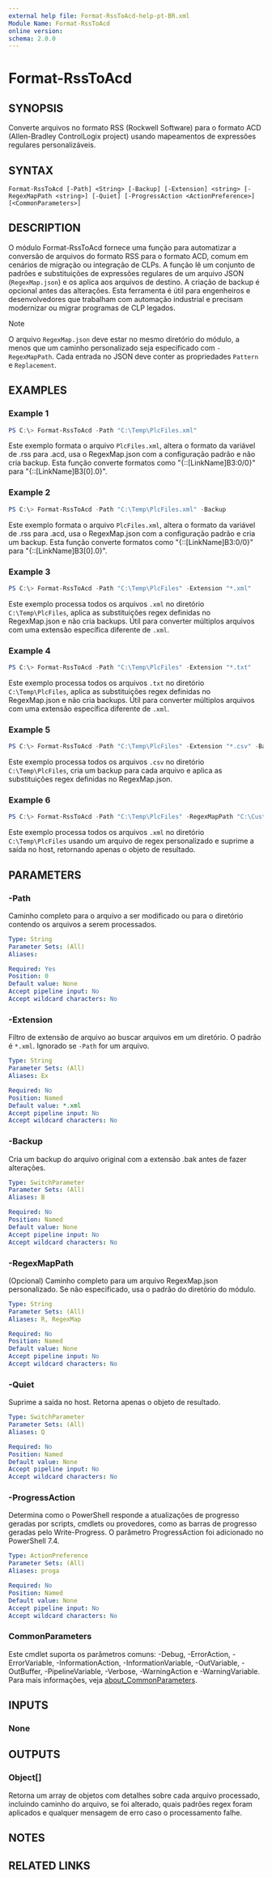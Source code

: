 ```yaml
---
external help file: Format-RssToAcd-help-pt-BR.xml
Module Name: Format-RssToAcd
online version:
schema: 2.0.0
---
```


# Format-RssToAcd

## SYNOPSIS

Converte arquivos no formato RSS (Rockwell Software) para o formato ACD (Allen-Bradley ControlLogix project) usando mapeamentos de expressões regulares personalizáveis.

## SYNTAX

```
Format-RssToAcd [-Path] <String> [-Backup] [-Extension] <string> [-RegexMapPath <string>] [-Quiet] [-ProgressAction <ActionPreference>] [<CommonParameters>]
```

## DESCRIPTION

O módulo Format-RssToAcd fornece uma função para automatizar a conversão de arquivos do formato RSS para o formato ACD, comum em cenários de migração ou integração de CLPs. A função lê um conjunto de padrões e substituições de expressões regulares de um arquivo JSON (`RegexMap.json`) e os aplica aos arquivos de destino. A criação de backup é opcional antes das alterações. Esta ferramenta é útil para engenheiros e desenvolvedores que trabalham com automação industrial e precisam modernizar ou migrar programas de CLP legados.

> [!NOTE]
> O arquivo `RegexMap.json` deve estar no mesmo diretório do módulo, a menos que um caminho personalizado seja especificado com `-RegexMapPath`. Cada entrada no JSON deve conter as propriedades `Pattern` e `Replacement`.

## EXAMPLES

### Example 1

```powershell
PS C:\> Format-RssToAcd -Path "C:\Temp\PlcFiles.xml"
```

Este exemplo formata o arquivo `PlcFiles.xml`, altera o formato da variável de .rss para .acd, usa o RegexMap.json com a configuração padrão e não cria backup. Esta função converte formatos como "{::[LinkName]B3:0/0}" para "{::[LinkName]B3[0].0}".

### Example 2

```powershell
PS C:\> Format-RssToAcd -Path "C:\Temp\PlcFiles.xml" -Backup
```

Este exemplo formata o arquivo `PlcFiles.xml`, altera o formato da variável de .rss para .acd, usa o RegexMap.json com a configuração padrão e cria um backup. Esta função converte formatos como "{::[LinkName]B3:0/0}" para "{::[LinkName]B3[0].0}".

### Example 3

```powershell
PS C:\> Format-RssToAcd -Path "C:\Temp\PlcFiles" -Extension "*.xml"
```

Este exemplo processa todos os arquivos `.xml` no diretório `C:\Temp\PlcFiles`, aplica as substituições regex definidas no RegexMap.json e não cria backups. Útil para converter múltiplos arquivos com uma extensão específica diferente de `.xml`.

### Example 4

```powershell
PS C:\> Format-RssToAcd -Path "C:\Temp\PlcFiles" -Extension "*.txt"
```

Este exemplo processa todos os arquivos `.txt` no diretório `C:\Temp\PlcFiles`, aplica as substituições regex definidas no RegexMap.json e não cria backups. Útil para converter múltiplos arquivos com uma extensão específica diferente de `.xml`.

### Example 5

```powershell
PS C:\> Format-RssToAcd -Path "C:\Temp\PlcFiles" -Extension "*.csv" -Backup
```

Este exemplo processa todos os arquivos `.csv` no diretório `C:\Temp\PlcFiles`, cria um backup para cada arquivo e aplica as substituições regex definidas no RegexMap.json.

### Example 6

```powershell
PS C:\> Format-RssToAcd -Path "C:\Temp\PlcFiles" -RegexMapPath "C:\Custom\RegexMap.json" -Quiet
```

Este exemplo processa todos os arquivos `.xml` no diretório `C:\Temp\PlcFiles` usando um arquivo de regex personalizado e suprime a saída no host, retornando apenas o objeto de resultado.

## PARAMETERS

### -Path

Caminho completo para o arquivo a ser modificado ou para o diretório contendo os arquivos a serem processados.

```yaml
Type: String
Parameter Sets: (All)
Aliases:

Required: Yes
Position: 0
Default value: None
Accept pipeline input: No
Accept wildcard characters: No
```

### -Extension

Filtro de extensão de arquivo ao buscar arquivos em um diretório. O padrão é `*.xml`. Ignorado se `-Path` for um arquivo.

```yaml
Type: String
Parameter Sets: (All)
Aliases: Ex

Required: No
Position: Named
Default value: *.xml
Accept pipeline input: No
Accept wildcard characters: No
```

### -Backup

Cria um backup do arquivo original com a extensão .bak antes de fazer alterações.

```yaml
Type: SwitchParameter
Parameter Sets: (All)
Aliases: B

Required: No
Position: Named
Default value: None
Accept pipeline input: No
Accept wildcard characters: No
```

### -RegexMapPath

(Opcional) Caminho completo para um arquivo RegexMap.json personalizado. Se não especificado, usa o padrão do diretório do módulo.

```yaml
Type: String
Parameter Sets: (All)
Aliases: R, RegexMap

Required: No
Position: Named
Default value: None
Accept pipeline input: No
Accept wildcard characters: No
```

### -Quiet

Suprime a saída no host. Retorna apenas o objeto de resultado.

```yaml
Type: SwitchParameter
Parameter Sets: (All)
Aliases: Q

Required: No
Position: Named
Default value: None
Accept pipeline input: No
Accept wildcard characters: No
```

### -ProgressAction

Determina como o PowerShell responde a atualizações de progresso geradas por scripts, cmdlets ou provedores, como as barras de progresso geradas pelo Write-Progress. O parâmetro ProgressAction foi adicionado no PowerShell 7.4.

```yaml
Type: ActionPreference
Parameter Sets: (All)
Aliases: proga

Required: No
Position: Named
Default value: None
Accept pipeline input: No
Accept wildcard characters: No
```

### CommonParameters

Este cmdlet suporta os parâmetros comuns: -Debug, -ErrorAction, -ErrorVariable, -InformationAction, -InformationVariable, -OutVariable, -OutBuffer, -PipelineVariable, -Verbose, -WarningAction e -WarningVariable. Para mais informações, veja [about_CommonParameters](http://go.microsoft.com/fwlink/?LinkID=113216).

## INPUTS

### None

## OUTPUTS

### Object[]

Retorna um array de objetos com detalhes sobre cada arquivo processado, incluindo caminho do arquivo, se foi alterado, quais padrões regex foram aplicados e qualquer mensagem de erro caso o processamento falhe.

## NOTES

## RELATED LINKS

